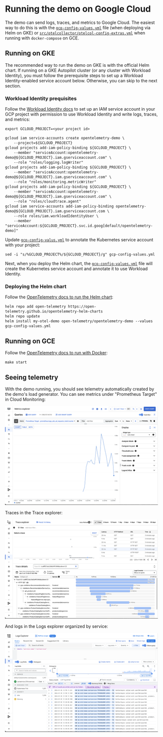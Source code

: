 # Running the demo on Google Cloud

The demo can send logs, traces, and metrics to Google Cloud. The easiest way to
do this is with the [`gcp-config-values.yml`](gcp-config-values.yml) file (when
deploying via Helm on GKE) or
[`src/otelcollector/otelcol-config-extras.yml`](src/otelcollector/otelcol-config-extras.yml)
when running with `docker-compose` on GCE.

## Running on GKE

The recommended way to run the demo on GKE is with the official Helm chart. If running on a GKE Autopilot cluster (or any cluster with Workload Identity), you must follow the prerequisite steps to set up a Workload Identity-enabled service account below. Otherwise, you can skip to the next section.

### Workload Identity prequisites

Follow the [Workload Identity docs](https://cloud.google.com/kubernetes-engine/docs/how-to/workload-identity#authenticating_to) to set up an IAM service account in your GCP project with permission to use Workload Identity and write logs, traces, and metrics:

```
export GCLOUD_PROJECT=<your project id>
```

```
gcloud iam service-accounts create opentelemetry-demo \
    --project=${GCLOUD_PROJECT}
gcloud projects add-iam-policy-binding ${GCLOUD_PROJECT} \
    --member "serviceAccount:opentelemetry-demo@${GCLOUD_PROJECT}.iam.gserviceaccount.com" \
    --role "roles/logging.logWriter"
gcloud projects add-iam-policy-binding ${GCLOUD_PROJECT} \
    --member "serviceAccount:opentelemetry-demo@${GCLOUD_PROJECT}.iam.gserviceaccount.com" \
    --role "roles/monitoring.metricWriter"
gcloud projects add-iam-policy-binding ${GCLOUD_PROJECT} \
    --member "serviceAccount:opentelemetry-demo@${GCLOUD_PROJECT}.iam.gserviceaccount.com" \
    --role "roles/cloudtrace.agent"
gcloud iam service-accounts add-iam-policy-binding opentelemetry-demo@${GCLOUD_PROJECT}.iam.gserviceaccount.com \
    --role roles/iam.workloadIdentityUser \
    --member "serviceAccount:${GCLOUD_PROJECT}.svc.id.goog[default/opentelemetry-demo]"
```

Update [`gcp-config-valus.yml`](gcp-config-values.yml) to annotate the Kubernetes service account with your project:

```
sed -i "s/%GCLOUD_PROJECT%/${GCLOUD_PROJECT}/g" gcp-config-values.yml
```

Next, when you deploy the Helm chart, the
[`gcp-config-values.yml`](gcp-config-values.yml) file will create the Kubernetes
service account and annotate it to use Workload Identity.

### Deploying the Helm chart

Follow the [OpenTelemetry docs to run the Helm chart](https://opentelemetry.io/docs/demo/kubernetes-deployment):

```
helm repo add open-telemetry https://open-telemetry.github.io/opentelemetry-helm-charts
helm repo update
helm install my-otel-demo open-telemetry/opentelemetry-demo --values gcp-config-values.yml
```

## Running on GCE

Follow the [OpenTelemetry docs to run with Docker](https://opentelemetry.io/docs/demo/docker-deployment/):

```
make start
```

## Seeing telemetry

With the demo running, you should see telemetry automatically created by the
demo's load generator. You can see metrics under "Prometheus Target" in Cloud
Monitoring:

![metrics](gcp_metrics.png)

Traces in the Trace explorer:

![traces](gcp_traces.png)

And logs in the Logs explorer organized by service:

![logs](gcp_logs.png)
